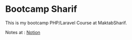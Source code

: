 # Bootcamp Sharif

This is my bootcamp PHP/Laravel Course at MaktabSharif.

Notes at : [Notion](https://www.notion.so/Bootcamp-Sessions-4228ba93b3744f6bb440230023019b2b)

